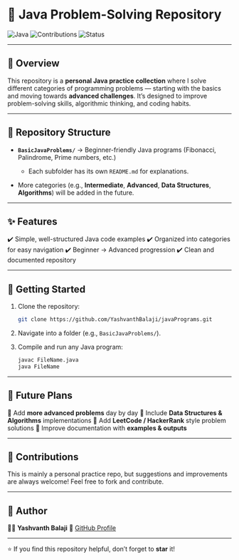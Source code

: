 # 🚀 Java Problem-Solving Repository

![Java](https://img.shields.io/badge/Language-Java-orange?style=flat-square\&logo=java)
![Contributions](https://img.shields.io/badge/Contributions-Welcome-brightgreen?style=flat-square)
![Status](https://img.shields.io/badge/Status-Active-success?style=flat-square)

---

## 📖 Overview

This repository is a **personal Java practice collection** where I solve different categories of programming problems — starting with the basics and moving towards **advanced challenges**. It’s designed to improve problem-solving skills, algorithmic thinking, and coding habits.

---

## 📂 Repository Structure

* **`BasicJavaProblems/`** → Beginner-friendly Java programs (Fibonacci, Palindrome, Prime numbers, etc.)

  * Each subfolder has its own `README.md` for explanations.
* More categories (e.g., **Intermediate**, **Advanced**, **Data Structures**, **Algorithms**) will be added in the future.

---

## ✨ Features

✔️ Simple, well-structured Java code examples
✔️ Organized into categories for easy navigation
✔️ Beginner → Advanced progression
✔️ Clean and documented repository

---

## 🚦 Getting Started

1. Clone the repository:

   ```bash
   git clone https://github.com/YashvanthBalaji/javaPrograms.git
   ```
2. Navigate into a folder (e.g., `BasicJavaProblems/`).
3. Compile and run any Java program:

   ```bash
   javac FileName.java
   java FileName
   ```

---

## 📅 Future Plans

🔹 Add **more advanced problems** day by day
🔹 Include **Data Structures & Algorithms** implementations
🔹 Add **LeetCode / HackerRank** style problem solutions
🔹 Improve documentation with **examples & outputs**

---

## 🤝 Contributions

This is mainly a personal practice repo, but suggestions and improvements are always welcome! Feel free to fork and contribute.

---

## 👤 Author

👨‍💻 **Yashvanth Balaji**
🔗 [GitHub Profile](https://github.com/YashvanthBalaji)

---

⭐ If you find this repository helpful, don’t forget to **star** it!
